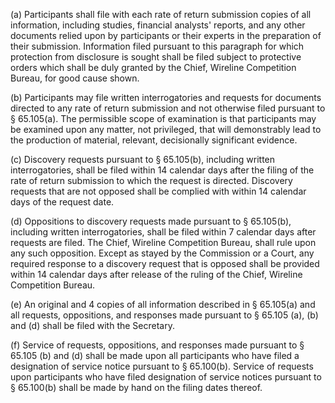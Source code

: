 (a) Participants shall file with each rate of return submission copies of all information, including studies, financial analysts' reports, and any other documents relied upon by participants or their experts in the preparation of their submission. Information filed pursuant to this paragraph for which protection from disclosure is sought shall be filed subject to protective orders which shall be duly granted by the Chief, Wireline Competition Bureau, for good cause shown.

(b) Participants may file written interrogatories and requests for documents directed to any rate of return submission and not otherwise filed pursuant to § 65.105(a). The permissible scope of examination is that participants may be examined upon any matter, not privileged, that will demonstrably lead to the production of material, relevant, decisionally significant evidence.

(c) Discovery requests pursuant to § 65.105(b), including written interrogatories, shall be filed within 14 calendar days after the filing of the rate of return submission to which the request is directed. Discovery requests that are not opposed shall be complied with within 14 calendar days of the request date.

(d) Oppositions to discovery requests made pursuant to § 65.105(b), including written interrogatories, shall be filed within 7 calendar days after requests are filed. The Chief, Wireline Competition Bureau, shall rule upon any such opposition. Except as stayed by the Commission or a Court, any required response to a discovery request that is opposed shall be provided within 14 calendar days after release of the ruling of the Chief, Wireline Competition Bureau.

(e) An original and 4 copies of all information described in § 65.105(a) and all requests, oppositions, and responses made pursuant to § 65.105 (a), (b) and (d) shall be filed with the Secretary.

(f) Service of requests, oppositions, and responses made pursuant to § 65.105 (b) and (d) shall be made upon all participants who have filed a designation of service notice pursuant to § 65.100(b). Service of requests upon participants who have filed designation of service notices pursuant to § 65.100(b) shall be made by hand on the filing dates thereof.

